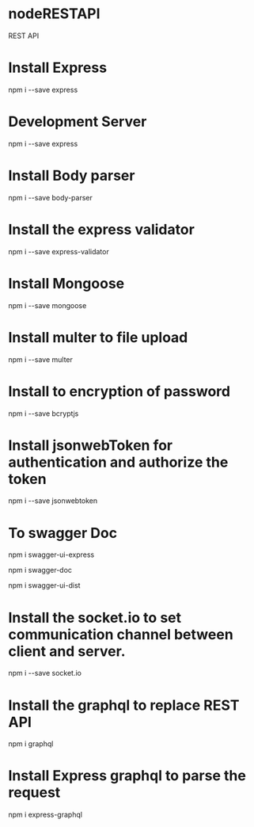 # nodeRESTAPI
REST API
# Install Express
npm i --save express

# Development Server 

npm i --save express

# Install Body parser
npm i --save body-parser

# Install the express validator

 npm i --save express-validator

 # Install Mongoose

 npm i --save mongoose

 # Install multer to file upload

 npm i --save multer

 # Install  to encryption of password

 npm i --save bcryptjs

 # Install jsonwebToken for authentication and authorize the token

 npm i --save jsonwebtoken

 # To swagger Doc
 npm i swagger-ui-express

 npm i swagger-doc
 
 npm i swagger-ui-dist

 # Install the socket.io to set communication channel between client and server.

 npm i --save socket.io

# Install the graphql to replace REST API

npm i graphql

# Install Express graphql to parse the request

npm i express-graphql